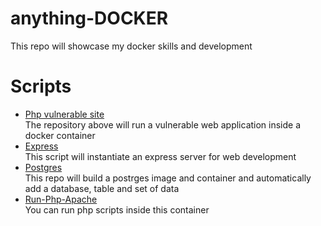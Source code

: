 # anything-DOCKER
This repo will showcase my docker skills and development

# Scripts
- [Php vulnerable site](https://github.com/p-cap/Php-Apache-Reflective-XSS.git)   
  The repository above will run a vulnerable web application inside a docker container
- [Express](https://github.com/p-cap/anything-Docker/tree/main/express-server)    
  This script will instantiate an express server for web development
- [Postgres](https://github.com/p-cap/postgres-docker)  
  This repo will build a postrges image and container and automatically add a database, table and set of data
- [Run-Php-Apache](https://github.com/p-cap/docker-apache-php-login-form.git)   
  You can run php scripts inside this container
